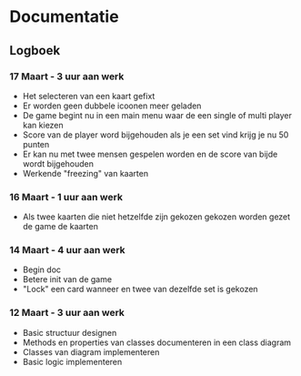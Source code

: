 # Documentatie

## Logboek

### 17 Maart - 3 uur aan werk

- Het selecteren van een kaart gefixt
- Er worden geen dubbele icoonen meer geladen
- De game begint nu in een main menu waar de een single of multi player kan kiezen
- Score van de player word bijgehouden als je een set vind krijg je nu 50 punten
- Er kan nu met twee mensen gespelen worden en de score van bijde wordt bijgehouden
- Werkende "freezing" van kaarten

### 16 Maart - 1 uur aan werk

- Als twee kaarten die niet hetzelfde zijn gekozen gekozen worden gezet de game de kaarten

### 14 Maart - 4 uur aan werk

- Begin doc
- Betere init van de game
- "Lock" een card wanneer en twee van dezelfde set is gekozen

### 12 Maart - 3 uur aan werk

- Basic structuur designen
- Methods en properties van classes documenteren in een class diagram
- Classes van diagram implementeren
- Basic logic implementeren